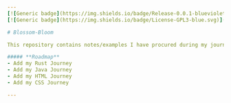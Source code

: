 ```yaml
---
[![Generic badge](https://img.shields.io/badge/Release-0.0.1-blueviolet.svg)](https://shields.io/)
[![Generic badge](https://img.shields.io/badge/License-GPL3-blue.svg)](https://shields.io/)

# Blossom-Bloom

This repository contains notes/examples I have procured during my journey learning various coding languages.

##### **Roadmap**
- Add my Rust Journey
- Add my Java Journey
- Add my HTML Journey
- Add my CSS Journey

---
```

